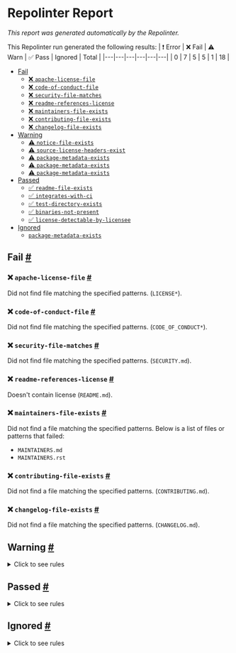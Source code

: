 # Repolinter Report

*This report was generated automatically by the Repolinter.*

This Repolinter run generated the following results:
| ❗  Error | ❌  Fail | ⚠️  Warn | ✅  Pass | Ignored | Total |
|---|---|---|---|---|---|
| 0 | 7 | 5 | 5 | 1 | 18 |

- [Fail](#user-content-fail)
  - [❌ `apache-license-file`](#user-content--apache-license-file)
  - [❌ `code-of-conduct-file`](#user-content--code-of-conduct-file)
  - [❌ `security-file-matches`](#user-content--security-file-matches)
  - [❌ `readme-references-license`](#user-content--readme-references-license)
  - [❌ `maintainers-file-exists`](#user-content--maintainers-file-exists)
  - [❌ `contributing-file-exists`](#user-content--contributing-file-exists)
  - [❌ `changelog-file-exists`](#user-content--changelog-file-exists)
- [Warning](#user-content-warning)
  - [⚠️ `notice-file-exists`](#user-content--notice-file-exists)
  - [⚠️ `source-license-headers-exist`](#user-content--source-license-headers-exist)
  - [⚠️ `package-metadata-exists`](#user-content--package-metadata-exists)
  - [⚠️ `package-metadata-exists`](#user-content--package-metadata-exists)
  - [⚠️ `package-metadata-exists`](#user-content--package-metadata-exists)
- [Passed](#user-content-passed)
  - [✅ `readme-file-exists`](#user-content--readme-file-exists)
  - [✅ `integrates-with-ci`](#user-content--integrates-with-ci)
  - [✅ `test-directory-exists`](#user-content--test-directory-exists)
  - [✅ `binaries-not-present`](#user-content--binaries-not-present)
  - [✅ `license-detectable-by-licensee`](#user-content--license-detectable-by-licensee)
- [Ignored](#user-content-ignored)
  - [`package-metadata-exists`](#user-content-package-metadata-exists)

## Fail <a href="#user-content-fail" id="fail">#</a>

### ❌ `apache-license-file` <a href="#user-content--apache-license-file" id="-apache-license-file">#</a>

Did not find file matching the specified patterns. (`LICENSE*`).

### ❌ `code-of-conduct-file` <a href="#user-content--code-of-conduct-file" id="-code-of-conduct-file">#</a>

Did not find file matching the specified patterns. (`CODE_OF_CONDUCT*`).

### ❌ `security-file-matches` <a href="#user-content--security-file-matches" id="-security-file-matches">#</a>

Did not find file matching the specified patterns. (`SECURITY.md`).

### ❌ `readme-references-license` <a href="#user-content--readme-references-license" id="-readme-references-license">#</a>

Doesn't contain license (`README.md`).

### ❌ `maintainers-file-exists` <a href="#user-content--maintainers-file-exists" id="-maintainers-file-exists">#</a>

Did not find a file matching the specified patterns. Below is a list of files or patterns that failed:

- `MAINTAINERS.md`
- `MAINTAINERS.rst`

### ❌ `contributing-file-exists` <a href="#user-content--contributing-file-exists" id="-contributing-file-exists">#</a>

Did not find a file matching the specified patterns. (`CONTRIBUTING.md`).

### ❌ `changelog-file-exists` <a href="#user-content--changelog-file-exists" id="-changelog-file-exists">#</a>

Did not find a file matching the specified patterns. (`CHANGELOG.md`).


## Warning <a href="#user-content-warning" id="warning">#</a>

<details>
<summary>Click to see rules</summary>

### ⚠️ `notice-file-exists` <a href="#user-content--notice-file-exists" id="-notice-file-exists">#</a>

Did not find a file matching the specified patterns. (`NOTICE*`).

### ⚠️ `source-license-headers-exist` <a href="#user-content--source-license-headers-exist" id="-source-license-headers-exist">#</a>

Below is a list of files or patterns that failed:

- `wrappers/node/notification-server.js`: The first 5 lines do not contain the pattern(s): Copyright, License.
- `agents/node/vcxagent-cli/logger.js`: The first 5 lines do not contain the pattern(s): Copyright, License.
- `agents/node/vcxagent-cli/script-common.js`: The first 5 lines do not contain the pattern(s): Copyright, License.
- `agents/node/vcxagent-cli/vcxclient-cli.js`: The first 5 lines do not contain the pattern(s): Copyright, License.
- `agents/node/vcxagent-cli/vcxclient-interactive.js`: The first 5 lines do not contain the pattern(s): Copyright, License.
- `agents/node/vcxagent-core/demo/alice.js`: The first 5 lines do not contain the pattern(s): Copyright, License.
- `agents/node/vcxagent-core/demo/faber.js`: The first 5 lines do not contain the pattern(s): Copyright, License.
- `agents/node/vcxagent-core/demo/integration-test.js`: The first 5 lines do not contain the pattern(s): Copyright, License.
- `agents/node/vcxagent-core/demo/logger.js`: The first 5 lines do not contain the pattern(s): Copyright, License.
- `agents/node/vcxagent-core/demo/notification-server.js`: The first 5 lines do not contain the pattern(s): Copyright, License.
- `agents/node/vcxagent-core/demo/script-common.js`: The first 5 lines do not contain the pattern(s): Copyright, License.
- `agents/node/vcxagent-core/src/agent.js`: The first 5 lines do not contain the pattern(s): Copyright, License.
- `agents/node/vcxagent-core/src/common.js`: The first 5 lines do not contain the pattern(s): Copyright, License.
- `agents/node/vcxagent-core/src/index.js`: The first 5 lines do not contain the pattern(s): Copyright, License.
- `agents/node/vcxagent-core/test/distribute-tails.spec.js`: The first 5 lines do not contain the pattern(s): Copyright, License.
- `agents/node/vcxagent-core/test/feature-discovery.spec.js`: The first 5 lines do not contain the pattern(s): Copyright, License.
- `agents/node/vcxagent-core/test/sign-messaging.spec.js`: The first 5 lines do not contain the pattern(s): Copyright, License.
- `agents/node/vcxagent-core/test/sign-verify.spec.js`: The first 5 lines do not contain the pattern(s): Copyright, License.
- `agents/node/vcxagent-core/test/trustping.spec.js`: The first 5 lines do not contain the pattern(s): Copyright, License.
- `agents/node/vcxagent-core/test/update-state-v2.spec.js`: The first 5 lines do not contain the pattern(s): Copyright, License.
- `agents/node/vcxagent-core/src/services/service-cred-holder.js`: The first 5 lines do not contain the pattern(s): Copyright, License.
- `agents/node/vcxagent-core/src/services/service-cred-issuer.js`: The first 5 lines do not contain the pattern(s): Copyright, License.
- `agents/node/vcxagent-core/src/services/service-connections.js`: The first 5 lines do not contain the pattern(s): Copyright, License.
- `agents/node/vcxagent-core/src/services/service-ledger-creddef.js`: The first 5 lines do not contain the pattern(s): Copyright, License.
- `agents/node/vcxagent-core/src/services/service-ledger-schema.js`: The first 5 lines do not contain the pattern(s): Copyright, License.
- `agents/node/vcxagent-core/src/services/service-prover.js`: The first 5 lines do not contain the pattern(s): Copyright, License.
- `agents/node/vcxagent-core/src/services/service-verifier.js`: The first 5 lines do not contain the pattern(s): Copyright, License.
- `agents/node/vcxagent-core/src/storage/storage-file.js`: The first 5 lines do not contain the pattern(s): Copyright, License.
- `agents/node/vcxagent-core/src/storage/storage-service.js`: The first 5 lines do not contain the pattern(s): Copyright, License.
- `agents/node/vcxagent-core/src/utils/credentials.js`: The first 5 lines do not contain the pattern(s): Copyright, License.
- `agents/node/vcxagent-core/src/utils/messages.js`: The first 5 lines do not contain the pattern(s): Copyright, License.
- `agents/node/vcxagent-core/src/utils/proofs.js`: The first 5 lines do not contain the pattern(s): Copyright, License.
- `agents/node/vcxagent-core/src/utils/vcx-workflows.js`: The first 5 lines do not contain the pattern(s): Copyright, License.
- `agents/node/vcxagent-core/test/utils/alice.js`: The first 5 lines do not contain the pattern(s): Copyright, License.
- `agents/node/vcxagent-core/test/utils/data.js`: The first 5 lines do not contain the pattern(s): Copyright, License.
- `agents/node/vcxagent-core/test/utils/faber.js`: The first 5 lines do not contain the pattern(s): Copyright, License.
- `agents/node/vcxagent-core/test/utils/utils.js`: The first 5 lines do not contain the pattern(s): Copyright, License.

### ⚠️ `package-metadata-exists` <a href="#user-content--package-metadata-exists" id="-package-metadata-exists">#</a>

Did not find a file matching the specified patterns. (`package.json`).

### ⚠️ `package-metadata-exists` <a href="#user-content--package-metadata-exists" id="-package-metadata-exists">#</a>

Did not find a file matching the specified patterns. Below is a list of files or patterns that failed:

- `pom.xml`
- `build.xml`
- `build.gradle`

### ⚠️ `package-metadata-exists` <a href="#user-content--package-metadata-exists" id="-package-metadata-exists">#</a>

Did not find a file matching the specified patterns. Below is a list of files or patterns that failed:

- `setup.py`
- `requirements.txt`

</details>

## Passed <a href="#user-content-passed" id="passed">#</a>

<details>
<summary>Click to see rules</summary>

### ✅ `readme-file-exists` <a href="#user-content--readme-file-exists" id="-readme-file-exists">#</a>

Found file (`README.md`).

### ✅ `integrates-with-ci` <a href="#user-content--integrates-with-ci" id="-integrates-with-ci">#</a>

Found file (`.github/workflows/main.yml`).

### ✅ `test-directory-exists` <a href="#user-content--test-directory-exists" id="-test-directory-exists">#</a>

Found file (`ci/test.dockerfile`).

### ✅ `binaries-not-present` <a href="#user-content--binaries-not-present" id="-binaries-not-present">#</a>

Excluded file type doesn't exist. (`**/*.exe,**/*.dll,!node_modules/**`).

### ✅ `license-detectable-by-licensee` <a href="#user-content--license-detectable-by-licensee" id="-license-detectable-by-licensee">#</a>

Licensee identified the license for project: Apache-2.0.

</details>

## Ignored <a href="#user-content-ignored" id="ignored">#</a>

<details>
<summary>Click to see rules</summary>

### `package-metadata-exists` <a href="#user-content-package-metadata-exists" id="package-metadata-exists">#</a>

This rule was ignored for the following reason: ignored due to unsatisfied condition(s): "language=ruby"

</details>

